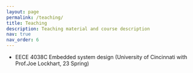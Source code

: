```yaml
---
layout: page
permalink: /teaching/
title: Teaching
description: Teaching material and course description
nav: true
nav_order: 6
---
```


- EECE 4038C Embedded system design (University of Cincinnati with Prof.Joe Lockhart, 23 Spring)
